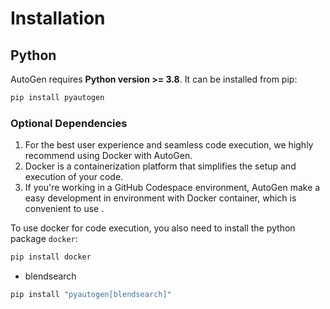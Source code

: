 # Installation

## Python

AutoGen requires **Python version >= 3.8**. It can be installed from pip:

```bash
pip install pyautogen
```
<!--
or conda:
```
conda install pyautogen -c conda-forge
``` -->

### Optional Dependencies
1. For the best user experience and seamless code execution, we highly recommend using Docker with AutoGen. 
2. Docker is a containerization platform that simplifies the setup and execution of your code. 
3. If you're working in a GitHub Codespace environment, AutoGen make a easy development in environment with Docker container, which is convenient to use .

 To use docker for code execution, you also need to install the python package `docker`:
```bash
pip install docker
```

* blendsearch
```bash
pip install "pyautogen[blendsearch]"
```
